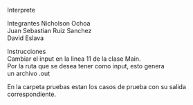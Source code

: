 Interprete

Integrantes
    Nicholson Ochoa\
    Juan Sebastian Ruiz Sanchez\
    David Eslava

Instrucciones\
    Cambiar el input en la linea 11 de la clase Main.\
    Por la ruta que se desea tener como input, esto genera \
    un archivo .out 

En la carpeta pruebas estan los casos de prueba con su salida correspondiente.